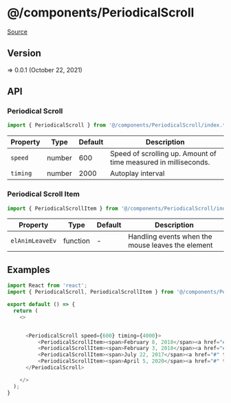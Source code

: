 # @/components/PeriodicalScroll

[Source](https://github.com/xizon/poemkit/tree/main/src/client/components/PeriodicalScroll)

## Version

=> 0.0.1 (October 22, 2021)

## API

### Periodical Scroll
```js
import { PeriodicalScroll } from '@/components/PeriodicalScroll/index.tsx';
```
| Property | Type | Default | Description |
| --- | --- | --- | --- |
| `speed` | number  | 600 | Speed of scrolling up. Amount of time measured in milliseconds. |
| `timing` | number  | 2000 | Autoplay interval |


### Periodical Scroll Item
```js
import { PeriodicalScrollItem } from '@/components/PeriodicalScroll/index.tsx';
```
| Property | Type | Default | Description |
| --- | --- | --- | --- |
| `elAnimLeaveEv` | function  | - | Handling events when the mouse leaves the element |




## Examples

```js
import React from 'react';
import { PeriodicalScroll, PeriodicalScrollItem } from '@/components/PeriodicalScroll/index.tsx';

export default () => {
  return (
    <>


      <PeriodicalScroll speed={600} timing={4000}>
          <PeriodicalScrollItem><span>February 8, 2018</span><a href="#" target="_blank">An underlying front-end system that makes it easy to extend and modify core files.</a></PeriodicalScrollItem>
          <PeriodicalScrollItem><span>February 3, 2018</span><a href="#" target="_blank">This spec is a living document that will be updated.</a></PeriodicalScrollItem>
          <PeriodicalScrollItem><span>July 22, 2017</span><a href="#" target="_blank">We continue to develop the tenets and specifics of this project.</a></PeriodicalScrollItem>
          <PeriodicalScrollItem><span>April 5, 2020</span><a href="#" target="_blank">Hello World! (Last)</a></PeriodicalScrollItem>
      </PeriodicalScroll>

    </>
  );
}

```